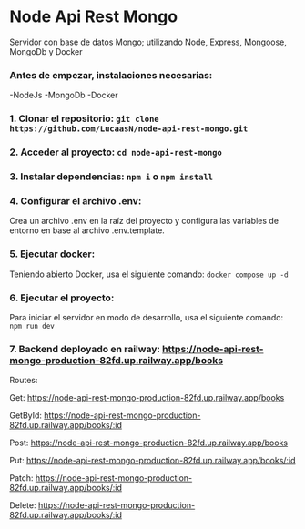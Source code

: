 # Node Api Rest Mongo

Servidor con base de datos Mongo; utilizando Node, Express, Mongoose, MongoDb y Docker

### Antes de empezar, instalaciones necesarias:
-NodeJs
-MongoDb
-Docker

### 1. Clonar el repositorio: `git clone https://github.com/LucaasN/node-api-rest-mongo.git`

### 2. Acceder al proyecto: `cd node-api-rest-mongo`

### 3. Instalar dependencias: `npm i` o `npm install`

### 4. Configurar el archivo .env:
Crea un archivo .env en la raíz del proyecto y configura las variables de entorno en base al archivo .env.template.

### 5. Ejecutar docker:
Teniendo abierto Docker, usa el siguiente comando: `docker compose up -d`

### 6. Ejecutar el proyecto:
Para iniciar el servidor en modo de desarrollo, usa el siguiente comando: `npm run dev`

### 7. Backend deployado en railway: https://node-api-rest-mongo-production-82fd.up.railway.app/books
Routes:

Get: https://node-api-rest-mongo-production-82fd.up.railway.app/books

GetById: https://node-api-rest-mongo-production-82fd.up.railway.app/books/:id

Post: https://node-api-rest-mongo-production-82fd.up.railway.app/books

Put: https://node-api-rest-mongo-production-82fd.up.railway.app/books/:id

Patch: https://node-api-rest-mongo-production-82fd.up.railway.app/books/:id

Delete: https://node-api-rest-mongo-production-82fd.up.railway.app/books/:id

